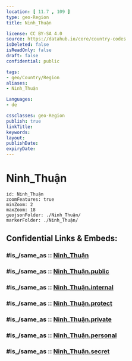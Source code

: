 ```yaml
---
location: [ 11.7 , 109 ] 
type: geo-Region
title: Ninh_Thuận

license: CC BY-SA 4.0
source: https://datahub.io/core/country-codes
isDeleted: false
isReadOnly: false
draft: false
confidential: public

tags:
- geo/Country/Region
aliases:
- Ninh_Thuận

Languages:
- de

cssclasses: geo-Region
publish: true
linkTitle: 
keywords: 
layout: 
publishDate: 
expiryDate: 
---
```


# Ninh_Thuận

```leaflet
id: Ninh_Thuận
zoomFeatures: true 
minZoom: 2 
maxZoom: 18
geojsonFolder: ./Ninh_Thuận/
markerFolder: ./Ninh_Thuận/
```


## Confidential Links & Embeds: 

### #is_/same_as :: [Ninh_Thuận](/_Standards/Earth/Continent/Asia/Asia~South~East/Vietnam/Provinces~Vietnam/Ninh_Thuận.md) 

### #is_/same_as :: [Ninh_Thuận.public](/_public/Earth/Continent/Asia/Asia~South~East/Vietnam/Provinces~Vietnam/Ninh_Thuận.public.md) 

### #is_/same_as :: [Ninh_Thuận.internal](/_internal/Earth/Continent/Asia/Asia~South~East/Vietnam/Provinces~Vietnam/Ninh_Thuận.internal.md) 

### #is_/same_as :: [Ninh_Thuận.protect](/_protect/Earth/Continent/Asia/Asia~South~East/Vietnam/Provinces~Vietnam/Ninh_Thuận.protect.md) 

### #is_/same_as :: [Ninh_Thuận.private](/_private/Earth/Continent/Asia/Asia~South~East/Vietnam/Provinces~Vietnam/Ninh_Thuận.private.md) 

### #is_/same_as :: [Ninh_Thuận.personal](/_personal/Earth/Continent/Asia/Asia~South~East/Vietnam/Provinces~Vietnam/Ninh_Thuận.personal.md) 

### #is_/same_as :: [Ninh_Thuận.secret](/_secret/Earth/Continent/Asia/Asia~South~East/Vietnam/Provinces~Vietnam/Ninh_Thuận.secret.md)

